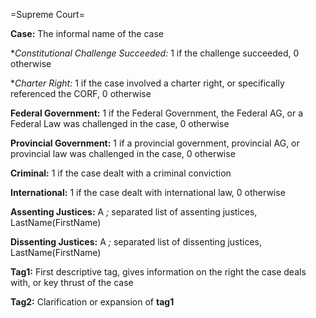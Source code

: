=Supreme Court=

**Case:** The informal name of the case

**Constitutional Challenge Succeeded:* 1 if the challenge succeeded, 0 otherwise

**Charter Right:* 1 if the case involved a charter right, or specifically referenced the CORF, 0 otherwise

**Federal Government:** 1 if the Federal Government, the Federal AG, or a Federal Law was challenged in the case, 0 otherwise

**Provincial Government:** 1 if a provincial government, provincial AG, or provincial law was challenged in the case, 0 otherwise

**Criminal:** 1 if the case dealt with a criminal conviction

**International:** 1 if the case dealt with international law, 0 otherwise

**Assenting Justices:** A *;* separated list of assenting justices, LastName(FirstName)

**Dissenting Justices:** A *;* separated list of dissenting justices, LastName(FirstName)

**Tag1:** First descriptive tag, gives information on the right the case deals with, or key thrust of the case

**Tag2:** Clarification or expansion of **tag1**